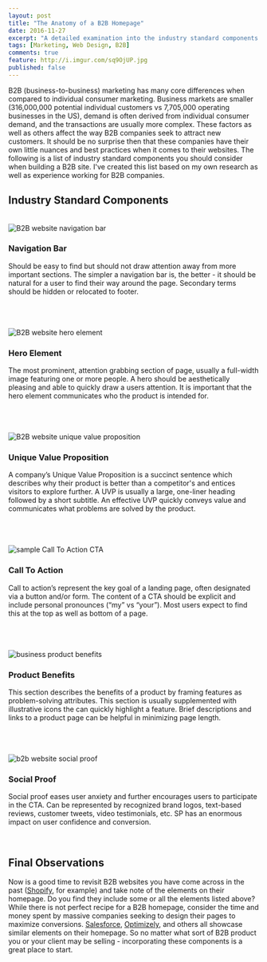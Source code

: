 ```yaml
---
layout: post
title: "The Anatomy of a B2B Homepage"
date: 2016-11-27
excerpt: "A detailed examination into the industry standard components of Business-To-Business company homepages, sourced from my experience working in the industry."
tags: [Marketing, Web Design, B2B]
comments: true
feature: http://i.imgur.com/sq9OjUP.jpg
published: false
---
```


B2B (business-to-business) marketing has many core differences when compared to individual consumer marketing. Business markets are smaller (316,000,000 potential individual customers vs 7,705,000 operating businesses in the US), demand is often derived from individual consumer demand, and the transactions are usually more complex. These factors as well as others affect the way B2B companies seek to attract new customers. It should be no surprise then that these companies have their own little nuances and best practices when it comes to their websites. The following is a list of industry standard components you should consider when building a B2B site. I've created this list based on my own research as well as experience working for B2B companies.

<h2>Industry Standard Components</h2>
<br>
<img src="http://i.imgur.com/pkLsXS2.jpg" alt="B2B website navigation bar">
<h3>Navigation Bar</h3>
<p>
Should be easy to find but should not draw attention away from more important sections. The simpler a navigation bar is, the better - it should be natural for a user to find their way around the page. Secondary terms should be hidden or relocated to footer.</p>

<br>
<br>
<br>

<img src="http://i.imgur.com/yJSXY93.jpg" alt="B2B website hero element">
<h3>Hero Element</h3>
<p>The most prominent, attention grabbing section of page, usually a full-width image featuring one or more people. A hero should be aesthetically pleasing and able to quickly draw a users attention. It is important that the hero element communicates who the product is intended for. </p>

<br>
<br>
<br>

<img src="http://i.imgur.com/Yw76dGo.jpg" alt="B2B website unique value proposition">
<h3>Unique Value Proposition</h3>
<p>A company’s Unique Value Proposition is a succinct sentence which describes why their product is better than a competitor's and entices visitors to explore further. A UVP is usually a large, one-liner heading followed by a short subtitle. An effective UVP quickly conveys value and communicates what problems are solved by the product.</p>

<br>
<br>
<br>

<img src="http://i.imgur.com/Fba8XSZ.jpg" alt="sample Call To Action CTA">
<h3>Call To Action</h3>
<p>Call to action’s represent the key goal of a landing page, often designated via a button and/or form. The content of a CTA should be explicit and include personal pronounces (“my” vs “your”). Most users expect to find this at the top as well as bottom of a page.</p>

<br>
<br>
<br>

<img src="http://i.imgur.com/Gw3Hyv1.jpg" alt="business product benefits">
<h3>Product Benefits</h3>
<p>This section describes the benefits of a product by framing features as problem-solving attributes. This section is usually supplemented with illustrative icons the can quickly highlight a feature. Brief descriptions and links to a product page can be helpful in minimizing page length.</p>

<br>
<br>
<br>

<img src="http://i.imgur.com/4EYx4uz.jpg" alt="b2b website social proof">
<h3>Social Proof</h3>
<p>Social proof eases user anxiety and further encourages users to participate in the CTA. Can be represented by recognized brand logos, text-based reviews, customer tweets, video testimonials, etc. SP has an enormous impact on user confidence and conversion.</p>
<br>
<h2>Final Observations</h2>
<p>Now is a good time to revisit B2B websites you have come across in the past (<a href="https://www.shopify.com/" target="_blank">Shopify</a>, for example) and take note of the elements on their homepage. Do you find they include some or all the elements listed above? While there is not perfect recipe for a B2B homepage, consider the time and money spent by massive companies seeking to design their pages to maximize conversions. <a href="https://www.salesforce.com/" target="_blank"> Salesforce</a>, <a href="https://www.optimizely.com/" target="_blank"> Optimizely</a>, and others all showcase similar elements on their homepage. So no matter what sort of B2B product you or your client may be selling - incorporating these components is a great place to start.</p>